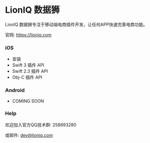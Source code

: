 # LionIQ 数据狮

LionIQ 数据狮专注于移动端电商插件开发，让任何APP快速完善电商功能。

官网: https://lioniq.com

### iOS 
- 安装
- Swift 3 插件 API
- Swift 2.3 插件 API
- Obj-C 插件 API

### Android 
- COMING SOON

### Help
欢迎加入官方QQ技术群: 258693280

或邮件: dev@lioniq.com
